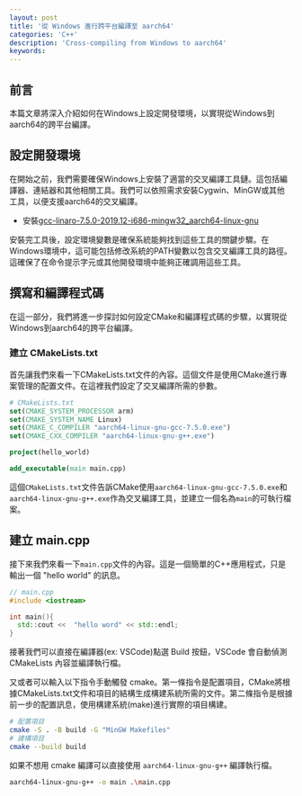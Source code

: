 ```yaml
---
layout: post
title: '從 Windows 進行跨平台編譯至 aarch64'
categories: 'C++'
description: 'Cross-compiling from Windows to aarch64'
keywords: 
---
```


## 前言
本篇文章將深入介紹如何在Windows上設定開發環境，以實現從Windows到aarch64的跨平台編譯。

## 設定開發環境
在開始之前，我們需要確保Windows上安裝了適當的交叉編譯工具鏈。這包括編譯器、連結器和其他相關工具。我們可以依照需求安裝Cygwin、MinGW或其他工具，以便支援aarch64的交叉編譯。

- 安裝[gcc-linaro-7.5.0-2019.12-i686-mingw32_aarch64-linux-gnu](https://releases.linaro.org/components/toolchain/binaries/latest-7/aarch64-linux-gnu/)

安裝完工具後，設定環境變數是確保系統能夠找到這些工具的關鍵步驟。在Windows環境中，這可能包括修改系統的PATH變數以包含交叉編譯工具的路徑。這確保了在命令提示字元或其他開發環境中能夠正確調用這些工具。

## 撰寫和編譯程式碼
在這一部分，我們將進一步探討如何設定CMake和編譯程式碼的步驟，以實現從Windows到aarch64的跨平台編譯。

### 建立 CMakeLists.txt
首先讓我們來看一下CMakeLists.txt文件的內容。這個文件是使用CMake進行專案管理的配置文件。在這裡我們設定了交叉編譯所需的參數。

```cmake
# CMakeLists.txt
set(CMAKE_SYSTEM_PROCESSOR arm)
set(CMAKE_SYSTEM_NAME Linux)
set(CMAKE_C_COMPILER "aarch64-linux-gnu-gcc-7.5.0.exe")
set(CMAKE_CXX_COMPILER "aarch64-linux-gnu-g++.exe")

project(hello_world)

add_executable(main main.cpp)
```

這個`CMakeLists.txt`文件告訴CMake使用`aarch64-linux-gnu-gcc-7.5.0.exe`和`aarch64-linux-gnu-g++.exe`作為交叉編譯工具，並建立一個名為`main`的可執行檔案。

## 建立 main.cpp
接下來我們來看一下`main.cpp`文件的內容。這是一個簡單的C++應用程式，只是輸出一個 "hello world" 的訊息。

```c++
// main.cpp
#include <iostream>

int main(){
  std::cout <<  "hello word" << std::endl;
}
```

接著我們可以直接在編譯器(ex: VSCode)點選 Build 按鈕，VSCode 會自動偵測 CMakeLists 內容並編譯執行檔。


又或者可以輸入以下指令手動觸發 cmake。第一條指令是配置項目，CMake將根據CMakeLists.txt文件和項目的結構生成構建系統所需的文件。第二條指令是根據前一步的配置訊息，使用構建系統(make)進行實際的項目構建。

```sh
# 配置項目
cmake -S . -B build -G "MinGW Makefiles"
# 建構項目
cmake --build build
```

如果不想用 cmake 編譯可以直接使用 `aarch64-linux-gnu-g++` 編譯執行檔。

```sh
aarch64-linux-gnu-g++ -o main .\main.cpp
```
